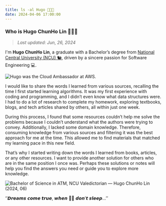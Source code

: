 ```yaml
---
title: ls -al Hugo 👨🏻‍💻
date: 2024-04-06 17:00:00
---
```


### Who is Hugo ChunHo Lin 👨🏻‍💻

> *Last updated: Jun, 26, 2024*


I'm **Hugo ChunHo Lin**, a graduate with a Bachelor’s degree from [National Central University (NCU) 🐿️](https://www.ncu.edu.tw/), driven by a sincere passion for Software Engineering 💻.

![Hugo was the Cloud Ambassador at AWS.](https://miro.medium.com/v2/resize:fit:720/format:webp/1*bLp6dAkksB3iG4kDxMP0bA.jpeg)

I would like to share the words I learned from various sources, recalling the time I first started learning algorithms. It was my first experience with coding and programming, and I didn’t even know what data structures were. I had to do a lot of research to complete my homework, exploring textbooks, blogs, and tech articles shared by others, all within just one week.

During this process, I found that some resources couldn’t help me solve the problems because I couldn’t understand what the authors were trying to convey. Additionally, I lacked some domain knowledge. Therefore, consuming knowledge from various sources and filtering it was the best approach for me at the time. This allowed me to find materials that matched my learning pace in this new field.

That’s why I started writing down the words I learned from books, articles, or any other resources. I want to provide another solution for others who are in the same position I once was. Perhaps these solutions or notes will help you find the answers you need or guide you to explore more knowledge.

![Bachelor of Science in ATM, NCU Valedictorian — Hugo ChunHo Lin (2024, 06)](https://miro.medium.com/v2/resize:fit:720/format:webp/1*I6ElD-AdcBFYeUTIKV7SVg.jpeg)


‘’𝘿𝙧𝙚𝙖𝙢𝙨 𝙘𝙤𝙢𝙚 𝙩𝙧𝙪𝙚, 𝙬𝙝𝙚𝙣 🫵🏻 𝙙𝙤𝙣’𝙩 𝙨𝙡𝙚𝙚𝙥…’’
